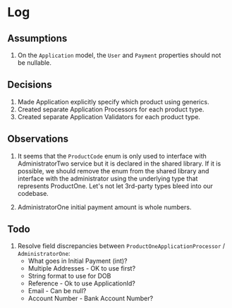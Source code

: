 # Log

## Assumptions
1. On the `Application` model, the `User` and `Payment` properties should not be nullable.

## Decisions
1. Made Application explicitly specify which product using generics.
3. Created separate Application Processors for each product type.
3. Created separate Application Validators for each product type.

## Observations
1. It seems that the `ProductCode` enum is only used to interface with AdministratorTwo service but it is declared
   in the shared library. If it is possible, we should remove the enum from the shared library and interface 
   with the administrator using the underlying type that represents ProductOne. Let's not let
   3rd-party types bleed into our codebase.

2. AdministratorOne initial payment amount is whole numbers.


## Todo

1. Resolve field discrepancies between `ProductOneApplicationProcessor` / `AdministratorOne`:
   - What goes in Initial Payment (int)?
   - Multiple Addresses - OK to use first?
   - String format to use for DOB
   - Reference - Ok to use ApplicationId?
   - Email - Can be null?
   - Account Number - Bank Account Number?

